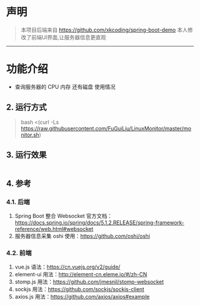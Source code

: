 # 声明
> 本项目后端来自 https://github.com/xkcoding/spring-boot-demo  本人修改了前端UI界面,让服务器信息更直观

---

# 功能介绍
- 查询服务器的 CPU 内存 还有磁盘 使用情况

## 2. 运行方式

> bash <(curl -Ls https://raw.githubusercontent.com/FuGuiLiu/LinuxMonitor/master/monitor.sh)

## 3. 运行效果

![]()


## 4. 参考

### 4.1. 后端

1. Spring Boot 整合 Websocket 官方文档：https://docs.spring.io/spring/docs/5.1.2.RELEASE/spring-framework-reference/web.html#websocket
2. 服务器信息采集 oshi 使用：https://github.com/oshi/oshi

### 4.2. 前端

1. vue.js 语法：https://cn.vuejs.org/v2/guide/
2. element-ui 用法：http://element-cn.eleme.io/#/zh-CN
3. stomp.js 用法：https://github.com/jmesnil/stomp-websocket
4. sockjs 用法：https://github.com/sockjs/sockjs-client
5. axios.js 用法：https://github.com/axios/axios#example
